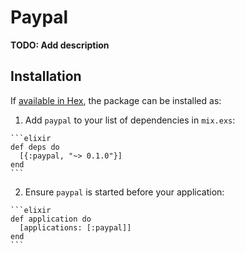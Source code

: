 # Paypal

**TODO: Add description**

## Installation

If [available in Hex](https://hex.pm/docs/publish), the package can be installed as:

  1. Add `paypal` to your list of dependencies in `mix.exs`:

    ```elixir
    def deps do
      [{:paypal, "~> 0.1.0"}]
    end
    ```

  2. Ensure `paypal` is started before your application:

    ```elixir
    def application do
      [applications: [:paypal]]
    end
    ```

